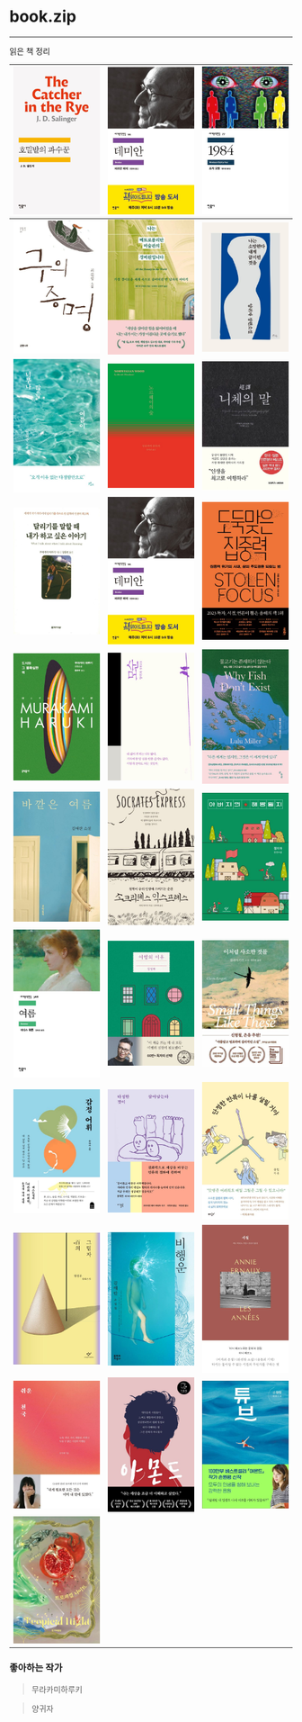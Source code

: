# book.zip

---
읽은 책 정리

| ![Alt text](/images/호밀밭의파수꾼.jpeg)   | ![Alt text](/images/데미안.jpeg)              | ![Alt text](/images/1984.jpeg)          |
|-------------------------------------|--------------------------------------------|-----------------------------------------|
| ![Alt text](/images/구의증명.jpeg)      | ![Alt text](/images/나는메트로폴리탄의경비원입니다..jpeg) | ![Alt text](/images/나는소망한다내게금지된것을.jpeg) |
| ![Alt text](/images/너무나많은여름이.jpeg)  | ![Alt text](/images/노르웨이의숲.jpeg)           | ![Alt text](/images/니체의말.jpeg)          |
| ![Alt text](/images/달리기를말할때.jpeg)   | ![Alt text](/images/데미안.jpeg)              | ![Alt text](/images/도둑맞은집중력.jpeg)       |
| ![Alt text](/images/도시와그불확실한벽.jpeg) | ![Alt text](/images/모순.jpeg)               | ![Alt text](/images/물고기는존재하지않는다.jpeg)   |
| ![Alt text](/images/바깥은여름.jpeg)     | ![Alt text](/images/소크라테스익스프레스.jpeg)       | ![Alt text](/images/아버지의해방일지.jpeg)      |
| ![Alt text](/images/여름.jpeg)        | ![Alt text](/images/여행의이유.jpeg)            | ![Alt text](/images/이처럼사소한것들.jpeg)      |
| ![Alt text](/images/감정어휘.jpeg)      | ![Alt text](/images/다정한것이살아남는다.jpeg)       | ![Alt text](/images/단정한반복이나를살릴거야.jpeg)  |
| ![Alt text](/images/백의그림자.jpeg)     | ![Alt text](/images/비행운.jpeg)              | ![Alt text](/images/세월.jpeg)            |
| ![Alt text](/images/쉬운천국.jpeg)      | ![Alt text](/images/아몬드.jpeg)              | ![Alt text](/images/튜브.jpeg)            |
| ![Alt text](/images/트로피컬나이트.jpeg)   |            |         |


### 좋아하는 작가
> 무라카미하루키

> 양귀자